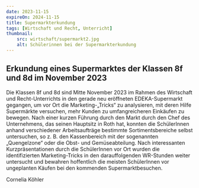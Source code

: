 ```yaml
---
date: 2023-11-15
expireOn: 2024-11-15
title: Supermarkterkundung
tags: [Wirtschaft und Recht, Unterricht]
thumbnail:
    src: wirtschaft/supermarkt2.jpg
    alt: Schülerinnen bei der Supermarkterkundung
---
```


## Erkundung eines Supermarktes der Klassen 8f und 8d im November 2023

Die Klassen 8f und 8d sind Mitte November 2023 im Rahmen des Wirtschaft und Recht-Unterrichts in den gerade neu eröffneten EDEKA-Supermarkt gegangen, um vor Ort die Marketing-„Tricks“ zu analysieren, mit deren Hilfe Supermärkte versuchen, mehr Kunden zu umfangreicheren Einkäufen zu bewegen. Nach einer kurzen Führung durch den Markt durch den Chef des Unternehmens, das seinen Hauptsitz in Roth hat, konnten die SchülerInnen anhand verschiedener Arbeitsaufträge bestimmte Sortimentsbereiche selbst untersuchen, so z. B. den Kassenbereich mit der sogenannten „Quengelzone“ oder die Obst- und Gemüseabteilung. Nach interessanten Kurzpräsentationen durch die SchülerInnen vor Ort wurden die identifizierten Marketing-Tricks in den darauffolgenden WR-Stunden weiter untersucht und bewahren hoffentlich die meisten SchülerInnen vor ungeplanten Käufen bei den kommenden Supermarktbesuchen.

Cornelia Köhler

<gallery images="/images/wirtschaft/supermarkt1.jpg,/images/wirtschaft/supermarkt2.jpg,/images/wirtschaft/supermarkt3.jpg"></gallery>